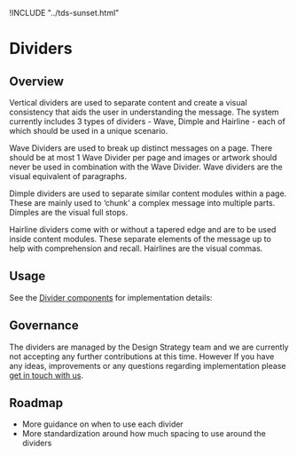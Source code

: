 !INCLUDE "../tds-sunset.html"

# Dividers

## Overview

Vertical dividers are used to separate content and create a visual consistency that aids the user in understanding the message. The
system currently includes 3 types of dividers - Wave, Dimple and Hairline - each of which should be used in a unique scenario.

Wave Dividers are used to break up distinct messages on a page. There should be at most 1 Wave Divider per page and images
or artwork should never be used in combination with the Wave Divider. Wave dividers are the visual equivalent of paragraphs.

Dimple dividers are used to separate similar content modules within a page. These are mainly used to ‘chunk’ a complex message
into multiple parts. Dimples are the visual full stops.

Hairline dividers come with or without a tapered edge and are to be used inside content modules. These separate elements of
the message up to help with comprehension and recall. Hairlines are the visual commas.

## Usage

See the [Divider components](ref://../components/index.html#dividers) for implementation details:

## Governance

The dividers are managed by the Design Strategy team and we are currently not accepting any further contributions at this
time. However If you have any ideas, improvements or any questions regarding implementation please [get in touch with us](../contact.md).

## Roadmap

- More guidance on when to use each divider
- More standardization around how much spacing to use around the dividers
